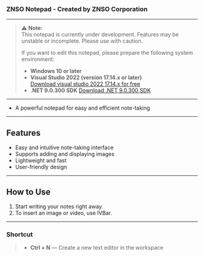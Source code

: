 ### ZNSO Notepad - Created by **ZNSO Corporation**

---

> ⚠️ **Note:**  
> This notepad is currently under development. Features may be unstable or incomplete. Please use with caution.  
>
> If you want to edit this notepad, please prepare the following system environment:  
> - **Windows 10 or later**  
> - **Visual Studio 2022 (version 17.14.x or later)**  
>   [Download visual studio 2022 17.14.x for free]([https://visualstudio.microsoft.com/zh-hans/downloads/](https://visualstudio.microsoft.com/zh-hans/thank-you-downloading-visual-studio/?sku=Community&channel=Release&version=VS2022&source=VSLandingPage&cid=2030&passive=false))  
> - **.NET 9.0.300 SDK**
>   [Download .NET 9.0.300 SDK]([https://visualstudio.microsoft.com/zh-hans/downloads/](https://dotnet.microsoft.com/en-us/download/dotnet/thank-you/sdk-9.0.300-windows-x64-installer))  

---

* A powerful notepad for easy and efficient note-taking

---

## Features

- Easy and intuitive note-taking interface  
- Supports adding and displaying images  
- Lightweight and fast  
- User-friendly design  

---

## How to Use

1. Start writing your notes right away.  
2. To insert an image or video, use IVBar.

---

### Shortcut

> - **Ctrl + N** — Create a new text editor in the workspace
